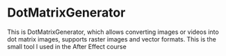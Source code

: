 # DotMatrixGenerator

This is DotMatrixGenerator, which allows converting images or videos into dot matrix images, supports raster images and vector formats. This is the small tool I used in the After Effect course